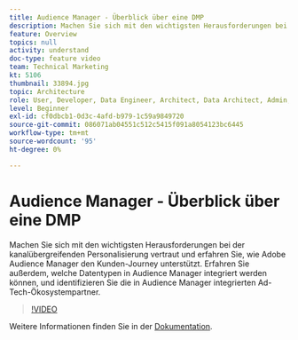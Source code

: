```yaml
---
title: Audience Manager - Überblick über eine DMP
description: Machen Sie sich mit den wichtigsten Herausforderungen bei der kanalübergreifenden Personalisierung vertraut und erfahren Sie, wie Adobe Audience Manager den Kunden-Journey unterstützt. Erfahren Sie außerdem, welche Datentypen in Audience Manager integriert werden können, und identifizieren Sie die in Audience Manager integrierten Ad-Tech-Ökosystempartner.
feature: Overview
topics: null
activity: understand
doc-type: feature video
team: Technical Marketing
kt: 5106
thumbnail: 33894.jpg
topic: Architecture
role: User, Developer, Data Engineer, Architect, Data Architect, Admin, Leader
level: Beginner
exl-id: cf0dbcb1-0d3c-4afd-b979-1c59a9849720
source-git-commit: 086071ab04551c512c5415f091a8054123bc6445
workflow-type: tm+mt
source-wordcount: '95'
ht-degree: 0%

---
```


# Audience Manager - Überblick über eine DMP

Machen Sie sich mit den wichtigsten Herausforderungen bei der kanalübergreifenden Personalisierung vertraut und erfahren Sie, wie Adobe Audience Manager den Kunden-Journey unterstützt. Erfahren Sie außerdem, welche Datentypen in Audience Manager integriert werden können, und identifizieren Sie die in Audience Manager integrierten Ad-Tech-Ökosystempartner.

>[!VIDEO](https://video.tv.adobe.com/v/37088/?quality=12&captions=ger)

Weitere Informationen finden Sie in der [Dokumentation](https://experienceleague.adobe.com/docs/audience-manager/user-guide/overview/aam-overview.html?lang=de).
